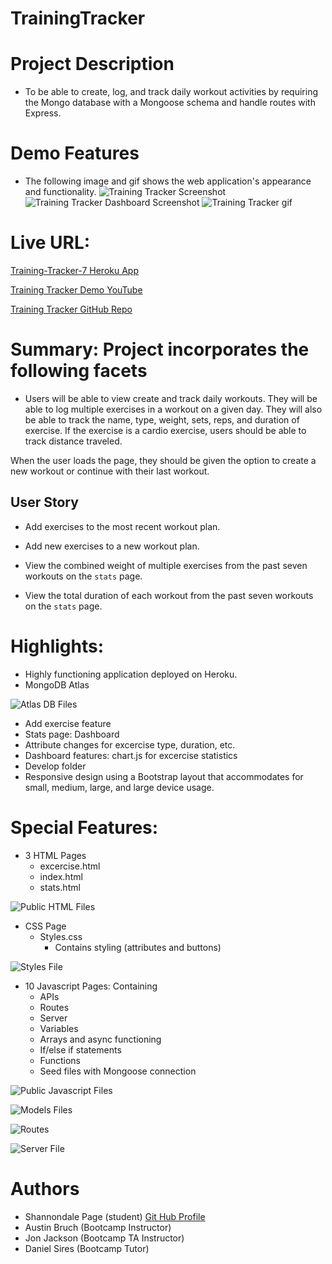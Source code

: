 # TrainingTracker

# Project Description

* To be able to create, log, and track daily workout activities by requiring the Mongo database with a Mongoose schema and handle routes with Express.

# Demo Features

* The following image and gif shows the web application's appearance and functionality.
![Training Tracker Screenshot](public/img/appPic.png)  
![Training Tracker Dashboard Screenshot](public/img/appDashboardpic.png)
![Training Tracker gif]()

# Live URL:
<a href="https://training-tracker-7.herokuapp.com/">Training-Tracker-7 Heroku App</a>

<a href="YOUTUBE">Training Tracker Demo YouTube</a>

<a href="https://github.com/sjohn214/TrainingTracker.git">Training Tracker GitHub Repo</a>

# Summary: Project incorporates the following facets

* Users will be able to view create and track daily workouts. They will be able to log multiple exercises in a workout on a given day. They will also be able to track the name, type, weight, sets, reps, and duration of exercise. If the exercise is a cardio exercise, users should be able to track distance traveled.

When the user loads the page, they should be given the option to create a new workout or continue with their last workout.

## User Story

  * Add exercises to the most recent workout plan.

  * Add new exercises to a new workout plan.

  * View the combined weight of multiple exercises from the past seven workouts on the `stats` page.

  * View the total duration of each workout from the past seven workouts on the `stats` page.


# Highlights:

* Highly functioning application deployed on Heroku.
* MongoDB Atlas

![Atlas DB Files](public/img/atlasDBpic.png)

* Add exercise feature
* Stats page: Dashboard
* Attribute changes for excercise type, duration, etc.
* Dashboard features: chart.js for excercise statistics
* Develop folder
* Responsive design using a Bootstrap layout that accommodates for small, medium, large, and large device usage.

# Special Features:
* 3 HTML Pages
  * excercise.html
  * index.html
  * stats.html
  
![Public HTML Files](public/img/publicHTMLpic.png)

* CSS Page
  * Styles.css
    * Contains styling (attributes and buttons)

![Styles File](public/img/styleCSSpic.png)

* 10 Javascript Pages: Containing 
    * APIs
    * Routes
    * Server
    * Variables 
    * Arrays and async functioning
    * If/else if statements 
    * Functions 
    * Seed files with Mongoose connection

![Public Javascript Files](public/img/publicJavaScriptpics.png)

![Models Files](public/img/modelsFilespic.png)

![Routes](public/img/routesFilespic.png)

![Server File](public/img/serverFilepic.png)

# Authors
* Shannondale Page (student) <a href="https://github.com/sjohn214">Git Hub Profile</a>
* Austin Bruch (Bootcamp Instructor)
* Jon Jackson (Bootcamp TA Instructor)
* Daniel Sires (Bootcamp Tutor)